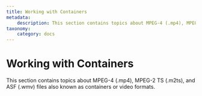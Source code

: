 ```yaml
---
title: Working with Containers
metadata:
    description: This section contains topics about MPEG-4 (.mp4), MPEG-2 TS (.m2ts), and ASF (.wmv) files also known as containers or video formats.
taxonomy:
    category: docs
---
```


# Working with Containers

This section contains topics about MPEG-4 (.mp4), MPEG-2 TS (.m2ts), and ASF (.wmv) files also known as containers or video formats.


